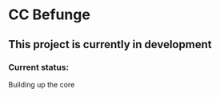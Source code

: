 # CC Befunge

## This project is currently in development

### Current status:  
Building up the core
